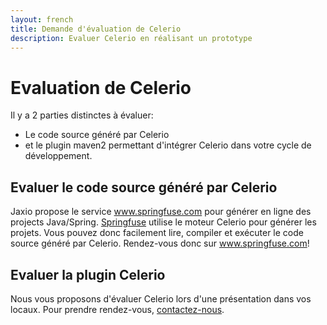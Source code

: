 ```yaml
---
layout: french
title: Demande d'évaluation de Celerio
description: Evaluer Celerio en réalisant un prototype 
---
```


# Evaluation de Celerio


Il y a 2 parties distinctes à évaluer:

* Le code source généré par Celerio 
* et le plugin maven2 permettant d'intégrer Celerio dans votre cycle de développement.



## Evaluer le code source généré par Celerio

Jaxio propose le service <a href="http://www.springfuse.com/">www.springfuse.com</a> pour générer en ligne des projects Java/Spring.
<a href="http://www.springfuse.com/">Springfuse</a> utilise le moteur Celerio pour générer les projets. 
Vous pouvez donc facilement lire, compiler et exécuter le code source généré par Celerio. 
Rendez-vous donc sur <a href="http://www.springfuse.com/">www.springfuse.com</a>!


## Evaluer la plugin Celerio

Nous vous proposons d'évaluer Celerio lors d'une présentation dans vos locaux. Pour prendre rendez-vous, 
<a href="/nous-contacter.html">contactez-nous</a>.

